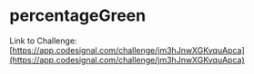 # percentageGreen

Link to Challenge: [https://app.codesignal.com/challenge/jm3hJnwXGKvquApca](https://app.codesignal.com/challenge/jm3hJnwXGKvquApca)